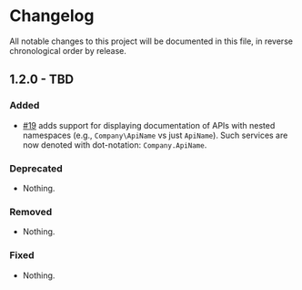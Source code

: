 # Changelog

All notable changes to this project will be documented in this file, in reverse chronological order by release.

## 1.2.0 - TBD

### Added

- [#19](https://github.com/zfcampus/zf-apigility-documentation/pull/19) adds
  support for displaying documentation of APIs with nested namespaces (e.g.,
  `Company\ApiName` vs just `ApiName`). Such services are now denoted with
  dot-notation: `Company.ApiName`.

### Deprecated

- Nothing.

### Removed

- Nothing.

### Fixed

- Nothing.
